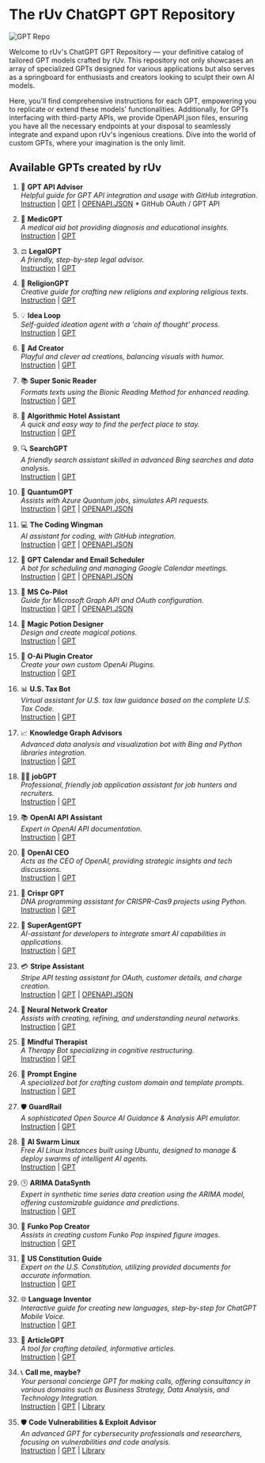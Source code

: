 # The rUv ChatGPT GPT Repository
![GPT Repo](https://github.com/ruvnet/gpts/blob/main/images/gpt-repo.png?raw=true)

Welcome to rUv's ChatGPT GPT Repository — your definitive catalog of tailored GPT models crafted by rUv. This repository not only showcases an array of specialized GPTs designed for various applications but also serves as a springboard for enthusiasts and creators looking to sculpt their own AI models. 

Here, you'll find comprehensive instructions for each GPT, empowering you to replicate or extend these models' functionalities. Additionally, for GPTs interfacing with third-party APIs, we provide OpenAPI.json files, ensuring you have all the necessary endpoints at your disposal to seamlessly integrate and expand upon rUv's ingenious creations. Dive into the world of custom GPTs, where your imagination is the only limit.

## Available GPTs created by rUv
1. 🤖 **GPT API Advisor**  
   _Helpful guide for GPT API integration and usage with GitHub integration._  
   [Instruction](https://github.com/ruvnet/gpts/blob/main/instructions/GPT%20API%20Advisor.txt) | [GPT](https://chat.openai.com/g/g-MmU2vf2RA-gpt-api-advisor) | [OPENAPI.JSON](https://github.com/ruvnet/gpts/blob/main/openapi-json/github-api.json) * GitHub OAuth / GPT API


2. 💊 **MedicGPT**  
   _A medical aid bot providing diagnosis and educational insights._  
   [Instruction](https://github.com/ruvnet/gpts/blob/main/instructions/MedicGPT.txt) | [GPT](https://chat.openai.com/g/g-9t12PrN8v-medicgpt)

3. ⚖️ **LegalGPT**  
   _A friendly, step-by-step legal advisor._  
   [Instruction](https://github.com/ruvnet/gpts/blob/main/instructions/LegalGPT.txt) | [GPT](https://chat.openai.com/g/g-POhtOBp2e-legal-bot)

4. 📜 **ReligionGPT**  
   _Creative guide for crafting new religions and exploring religious texts._  
   [Instruction](https://github.com/ruvnet/gpts/blob/main/instructions/ReligionGPT.txt) | [GPT](https://chat.openai.com/g/g-xrFqZIZVz-religiongpt)

5. 💡 **Idea Loop**  
   _Self-guided ideation agent with a 'chain of thought' process._  
   [Instruction](https://github.com/ruvnet/gpts/blob/main/instructions/Idea%20Loop.txt) | [GPT](https://chat.openai.com/g/g-UlXZfhUmJ-idea-loop)

6. 🎨 **Ad Creator**  
   _Playful and clever ad creations, balancing visuals with humor._  
   [Instruction](https://github.com/ruvnet/gpts/blob/main/instructions/Ad%20Creator.txt) | [GPT](https://chat.openai.com/g/g-T8f8atJ0s-ad-creator)

7. 📚 **Super Sonic Reader**  
   _Formats texts using the Bionic Reading Method for enhanced reading._  
   [Instruction](https://github.com/ruvnet/gpts/blob/main/instructions/Super%20Sonic%20Reader.txt) | [GPT](https://chat.openai.com/g/g-KfYemOby5-super-sonic-reader)

8. 🏨 **Algorithmic Hotel Assistant**  
   _A quick and easy way to find the perfect place to stay._  
   [Instruction](https://github.com/ruvnet/gpts/blob/main/instructions/Algorithmic%20Hotel%20Assistant.txt) | [GPT](https://chat.openai.com/g/g-utlPOlEHu-algorithmic-hotel-assistant)

9. 🔍 **SearchGPT**  
   _A friendly search assistant skilled in advanced Bing searches and data analysis._  
   [Instruction](https://github.com/ruvnet/gpts/blob/main/instructions/SearchGPT.txt) | [GPT](https://chat.openai.com/g/g-vrNq8U36D-searchgpt)

10. 🔬 **QuantumGPT**  
    _Assists with Azure Quantum jobs, simulates API requests._  
    [Instruction](https://github.com/ruvnet/gpts/blob/main/instructions/QuantumGPT.txt) | [GPT](https://chat.openai.com/g/g-mXdwr9VWa-quantum-computing-gpt) | [OPENAPI.JSON](https://github.com/ruvnet/gpts/blob/main/openapi-json/ms-graph.json)

11. 💻 **The Coding Wingman**  
    _AI assistant for coding, with GitHub integration._  
    [Instruction](https://github.com/ruvnet/gpts/blob/main/instructions/The%20Coding%20Wingman.txt) | [GPT](https://chat.openai.com/g/g-rvFHm9pMe-the-coding-wingman) | [OPENAPI.JSON](https://github.com/ruvnet/gpts/blob/main/openapi-json/coding-wingman.json)

12. 📅 **GPT Calendar and Email Scheduler**  
    _A bot for scheduling and managing Google Calendar meetings._  
    [Instruction](https://github.com/ruvnet/gpts/blob/main/instructions/GPT%20Calendar%20and%20Email%20Scheduler.txt) | [GPT](https://chat.openai.com/g/g-yPpqTeedS-gpt-calendar-and-email-scheduler) | [OPENAPI.JSON](https://github.com/ruvnet/gpts/blob/main/openapi-json/ms-graph.json)

13. 🧭 **MS Co-Pilot**  
    _Guide for Microsoft Graph API and OAuth configuration._  
    [Instruction](https://github.com/ruvnet/gpts/blob/main/instructions/MS%20Co-Pilot.txt) | [GPT](https://chat.openai.com/g/g-6QzJ0XxVC-ms-co-pilot) | [OPENAPI.JSON](https://github.com/ruvnet/gpts/blob/main/openapi-json/ms-graph.json)

14. 🧪 **Magic Potion Designer**  
    _Design and create magical potions._  
    [Instruction](https://github.com/ruvnet/gpts/blob/main/instructions/Magic%20Potion%20Designer.txt) | [GPT](https://chat.openai.com/g/g-FgwxubVpf-magic)

15. 🔌 **O-Ai Plugin Creator**  
    _Create your own custom OpenAi Plugins._  
    [Instruction](https://github.com/ruvnet/gpts/blob/main/instructions/O-Ai%20Plugin%20Creator.txt) | [GPT](https://chat.openai.com/g/g-2idGwDJSA-o-ai-plugin-creator)

16. 📊 **U.S. Tax Bot**  
    _Virtual assistant for U.S. tax law guidance based on the complete U.S. Tax Code._  
    [Instruction](https://github.com/ruvnet/gpts/blob/main/instructions/U.S.%20Tax%20Bot.txt) | [GPT](https://chat.openai.com/g/g-EznQie7Yv-u-s-tax-bot)

17. 📈 **Knowledge Graph Advisors**  
    _Advanced data analysis and visualization bot with Bing and Python libraries integration._  
    [Instruction](https://github.com/ruvnet/gpts/blob/main/instructions/Knowledge%20Graph%20Advisors.txt) | [GPT](https://chat.openai.com/g/g-BQT5Jty54-knowledge-graph-advisors)

18. 🧑‍💼 **jobGPT**  
    _Professional, friendly job application assistant for job hunters and recruiters._  
    [Instruction](https://github.com/ruvnet/gpts/blob/main/instructions/jobGPT.txt) | [GPT](#)

19. 📚 **OpenAI API Assistant**  
    _Expert in OpenAI API documentation._  
    [Instruction](https://github.com/ruvnet/gpts/blob/main/instructions/OpenAI%20API%20Assistant.txt) | [GPT](#)

20. 🏢 **OpenAI CEO**  
    _Acts as the CEO of OpenAI, providing strategic insights and tech discussions._  
    [Instruction](https://github.com/ruvnet/gpts/blob/main/instructions/OpenAI%20CEO.txt) | [GPT](https://chat.openai.com/g/g-l9HQCjBGF-openai-ceo)

21. 🧬 **Crispr GPT**  
    _DNA programming assistant for CRISPR-Cas9 projects using Python._  
    [Instruction](https://github.com/ruvnet/gpts/blob/main/instructions/Crispr%20GPT.txt) | [GPT](https://chat.openai.com/g/g-O0Xk9QlqJ-crispr-gpt)

22. 🤖 **SuperAgentGPT**  
    _AI-assistant for developers to integrate smart AI capabilities in applications._  
    [Instruction](https://github.com/ruvnet/gpts/blob/main/instructions/SuperAgentGPT.txt) | [GPT](https://chat.openai.com/gpts/editor/g-SyBJpkrjm)

23. 💳 **Stripe Assistant**  
    _Stripe API testing assistant for OAuth, customer details, and charge creation._  
    [Instruction](https://github.com/ruvnet/gpts/blob/main/instructions/Stripe%20Assistant.txt) | [GPT](https://chat.openai.com/g/g-G6UEwhOLq-stripe-assistant) | [OPENAPI.JSON](https://github.com/ruvnet/gpts/blob/main/openapi-json/stripe-oauth.json) 

24. 🧠 **Neural Network Creator**  
    _Assists with creating, refining, and understanding neural networks._  
    [Instruction](https://github.com/ruvnet/gpts/blob/main/instructions/Neural%20Network%20Creator.txt) | [GPT](https://chat.openai.com/g/g-qtIKiMWc8-neural-network-creator)

25. 🤯 **Mindful Therapist**  
    _A Therapy Bot specializing in cognitive restructuring._  
    [Instruction](https://github.com/ruvnet/gpts/blob/main/instructions/Mindful%20Therapist.txt) | [GPT](https://chat.openai.com/g/g-P9xNWRBnq-mindful-therapist)

26. 🦾 **Prompt Engine**  
    _A specialized bot for crafting custom domain and template prompts._  
    [Instruction](https://github.com/ruvnet/gpts/blob/main/instructions/prompt-engine.txt) | [GPT](https://chat.openai.com/g/g-Vix24dVTU-prompt-engine)

27. 🛡️ **GuardRail**  
    _A sophisticated Open Source AI Guidance & Analysis API emulator._  
    [Instruction](https://github.com/ruvnet/gpts/blob/main/instructions/guardrail.json) | [GPT](https://chat.openai.com/g/g-6Bvt5pJFf-guardrail)

28. 🐧 **AI Swarm Linux**  
    _Free AI Linux Instances built using Ubuntu, designed to manage & deploy swarms of intelligent AI agents._  
    [Instruction](https://github.com/ruvnet/gpts/blob/main/instructions/swarm-linaux.toml) | [GPT](https://chat.openai.com/g/g-v3VZVZSPc-ai-swarm-linux)

29. 🕒 **ARIMA DataSynth**  
    _Expert in synthetic time series data creation using the ARIMA model, offering customizable guidance and predictions._  
    [Instruction](https://github.com/ruvnet/gpts/blob/main/instructions/datasynth.toml) | [GPT](https://chat.openai.com/g/g-XxR998pKG-arima-datasynth)

30. 🎨 **Funko Pop Creator**  
    _Assists in creating custom Funko Pop inspired figure images._  
    [Instruction](https://github.com/ruvnet/gpts/blob/main/instructions/funko-pop.toml) | [GPT](https://chat.openai.com/g/g-z0kBmAk45-funko-pop-creator)

31. 📜 **US Constitution Guide**  
    _Expert on the U.S. Constitution, utilizing provided documents for accurate information._  
    [Instruction](https://github.com/ruvnet/gpts/blob/main/instructions/us_constitution.toml) | [GPT](https://chat.openai.com/g/g-QTO2lCEBw-us-constitution-guide)

32. 🌐 **Language Inventor**  
    _Interactive guide for creating new languages, step-by-step for ChatGPT Mobile Voice._  
    [Instruction](https://github.com/ruvnet/gpts/blob/main/instructions/language-inventor.toml) | [GPT](https://chat.openai.com/g/g-aQnDoRI5S-language-inventor)

33. 📝 **ArticleGPT**  
    _A tool for crafting detailed, informative articles._  
    [Instruction](https://github.com/ruvnet/gpts/blob/main/instructions/articleGPT.toml) | [GPT](https://chat.openai.com/g/g-mGLNfFuq3-articlegpt)

34. 📞 **Call me, maybe?**  
    _Your personal concierge GPT for making calls, offering consultancy in various domains such as Business Strategy, Data Analysis, and Technology Integration._  
    [Instruction](https://github.com/ruvnet/gpts/blob/main/instructions/callme-maybe.toml) | [GPT](https://chat.openai.com/g/g-K2zfyv9eX-call-me-maybe) | [Library](https://github.com/ruvnet/gpts/blob/main/openapi-json/callme-maybe.json)

35. 🛡️ **Code Vulnerabilities & Exploit Advisor**  
    _An advanced GPT for cybersecurity professionals and researchers, focusing on vulnerabilities and code analysis._  
    [Instruction](https://github.com/ruvnet/gpts/blob/main/instructions/code_exploits.toml) | [GPT](https://chat.openai.com/g/g-xvSn8s9lD-code-vulnerabilities-exploit-advisor) | [Library](https://github.com/ruvnet/gpts/blob/main/library/search-engine-list.md)

